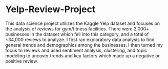 # Yelp-Review-Project
This data science project utilizes the Kaggle Yelp dataset and focuses on the analysis of reviews for gym/fitness facilities. There were 2,000+ businesses in the dataset which fell into this category, and a total of ~34,000 reviews to analyze. I first ran exploratory data analysis to find general trends and demographics among the businesses. I then turned my focus to reviews and used sentiment analysis, clustering, and topic modeling to uncover trends and key factors which made up a negative or positive review.
